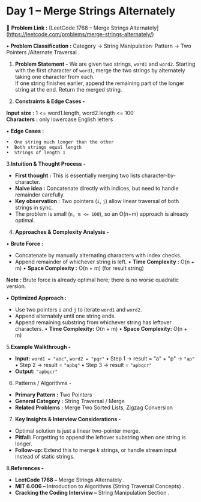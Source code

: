 
# Day 1 – Merge Strings Alternately

🔗  **Problem Link :** [LeetCode 1768 – Merge Strings Alternately]
    (https://leetcode.com/problems/merge-strings-alternately/)

•	**Problem Classification :** Category → String Manipulation· 
Pattern → Two Pointers /Alternate Traversal .

1. **Problem Statement -**
We are given two strings, `word1` and `word2`. Starting with the first character of `word1`, merge the two strings by alternately taking one character from each.   
If one string finishes earlier, append the remaining part of the longer string at the end. Return the merged string.

2. **Constraints & Edge Cases  -**

**Input size :** 1 <= word1.length, word2.length <= 100`                                                                                
**Characters :** only lowercase English letters

•  **Edge Cases :**

    •  One string much longer than the other
    •  Both strings equal length
    •  Strings of length 1

 3.**Intuition & Thought Process -**

*  **First thought :** This is essentially merging two lists character-by-character.
*  **Naive idea :** Concatenate directly with indices, but need to handle remainder carefully.
*  **Key observation :** Two pointers (`i`, `j`) allow linear traversal of both strings in sync.
*  The problem is small (`n, m <= 100`), so an O(n+m) approach is already optimal.

4. **Approaches & Complexity Analysis -**

•  **Brute Force :**

*  Concatenate by manually alternating characters with index checks.
*  Append remainder of whichever string is left.
    •	**Time Complexity  :** O(n + m)
    •	**Space Complexity :** O(n + m) (for result string)

**Note :** Brute force is already optimal here; there is no worse quadratic version.  

• **Optimized Approach :**

*  Use two pointers `i` and `j` to iterate `word1` and `word2`.
*  Append alternately until one string ends.
*  Append remaining substring from whichever string has leftover characters.
    •	**Time Complexity:** O(n + m)
    •	**Space Complexity:** O(n + m)

5.**Example Walkthrough -**

* **Input:** `word1 = "abc"`, `word2 = "pqr"`
    •	Step 1 → result = "a" + "p" → `"ap"`
    •	Step 2 → result = `"apbq"`
    •	Step 3 → result = `"apbqcr"`
* **Output:** `"apbqcr"` 

6. Patterns / Algorithms -

* **Primary Pattern :** Two Pointers
* **General Category :** String Traversal / Merge
* **Related Problems :** Merge Two Sorted Lists, Zigzag Conversion


7. **Key Insights & Interview Considerations -**

* Optimal solution is just a linear two-pointer merge.
* **Pitfall:** Forgetting to append the leftover substring when one string is longer.
* **Follow-up:** Extend this to merge *k* strings, or handle stream input instead of static strings.

8.**References -**

* **LeetCode 1768 –** Merge Strings Alternately .
* **MIT 6.006 –** Introduction to Algorithms (String Traversal Concepts) .
* **Cracking the Coding Interview –** String Manipulation Section .


                                             

